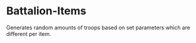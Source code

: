 # Battalion-Items
Generates random amounts of troops based on set parameters which are different per item.
